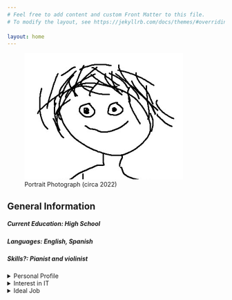 ```yaml
---
# Feel free to add content and custom Front Matter to this file.
# To modify the layout, see https://jekyllrb.com/docs/themes/#overriding-theme-defaults

layout: home
---
```


<figure>
    <img src="/assets/images/me.jpg"
         alt="Portrait Photograph (circa 2022)">
    <figcaption>Portrait Photograph (circa 2022)
    </figcaption>
</figure>

## General Information

##### Current Education: High School

##### Languages: English, Spanish

##### Skills?: Pianist and violinist

<details>
  <summary>Personal Profile</summary>
  
</details>

<details>
  <summary>Interest in IT</summary>
  
</details>

<details>
  <summary>Ideal Job</summary>
  
</details>
